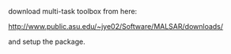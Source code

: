 download multi-task toolbox from here:

http://www.public.asu.edu/~jye02/Software/MALSAR/downloads/

and setup the package.